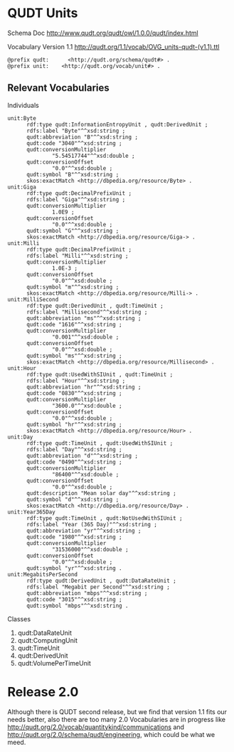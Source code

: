 # QUDT Units
Schema Doc
http://www.qudt.org/qudt/owl/1.0.0/qudt/index.html

Vocabulary Version 1.1
http://qudt.org/1.1/vocab/OVG_units-qudt-(v1.1).ttl

    @prefix qudt:      <http://qudt.org/schema/qudt#> .
    @prefix unit:    <http://qudt.org/vocab/unit#> .

## Relevant Vocabularies
Individuals
```
unit:Byte
      rdf:type qudt:InformationEntropyUnit , qudt:DerivedUnit ;
      rdfs:label "Byte"^^xsd:string ;
      qudt:abbreviation "B"^^xsd:string ;
      qudt:code "3040"^^xsd:string ;
      qudt:conversionMultiplier
              "5.54517744"^^xsd:double ;
      qudt:conversionOffset
              "0.0"^^xsd:double ;
      qudt:symbol "B"^^xsd:string ;
      skos:exactMatch <http://dbpedia.org/resource/Byte> .
unit:Giga
      rdf:type qudt:DecimalPrefixUnit ;
      rdfs:label "Giga"^^xsd:string ;
      qudt:conversionMultiplier
              1.0E9 ;
      qudt:conversionOffset
              "0.0"^^xsd:double ;
      qudt:symbol "G"^^xsd:string ;
      skos:exactMatch <http://dbpedia.org/resource/Giga-> .
unit:Milli
      rdf:type qudt:DecimalPrefixUnit ;
      rdfs:label "Milli"^^xsd:string ;
      qudt:conversionMultiplier
              1.0E-3 ;
      qudt:conversionOffset
              "0.0"^^xsd:double ;
      qudt:symbol "m"^^xsd:string ;
      skos:exactMatch <http://dbpedia.org/resource/Milli-> .
unit:MilliSecond
      rdf:type qudt:DerivedUnit , qudt:TimeUnit ;
      rdfs:label "Millisecond"^^xsd:string ;
      qudt:abbreviation "ms"^^xsd:string ;
      qudt:code "1616"^^xsd:string ;
      qudt:conversionMultiplier
              "0.001"^^xsd:double ;
      qudt:conversionOffset
              "0.0"^^xsd:double ;
      qudt:symbol "ms"^^xsd:string ;
      skos:exactMatch <http://dbpedia.org/resource/Millisecond> .
unit:Hour
      rdf:type qudt:UsedWithSIUnit , qudt:TimeUnit ;
      rdfs:label "Hour"^^xsd:string ;
      qudt:abbreviation "hr"^^xsd:string ;
      qudt:code "0830"^^xsd:string ;
      qudt:conversionMultiplier
              "3600.0"^^xsd:double ;
      qudt:conversionOffset
              "0.0"^^xsd:double ;
      qudt:symbol "hr"^^xsd:string ;
      skos:exactMatch <http://dbpedia.org/resource/Hour> .
unit:Day
      rdf:type qudt:TimeUnit , qudt:UsedWithSIUnit ;
      rdfs:label "Day"^^xsd:string ;
      qudt:abbreviation "d"^^xsd:string ;
      qudt:code "0490"^^xsd:string ;
      qudt:conversionMultiplier
              "86400"^^xsd:double ;
      qudt:conversionOffset
              "0.0"^^xsd:double ;
      qudt:description "Mean solar day"^^xsd:string ;
      qudt:symbol "d"^^xsd:string ;
      skos:exactMatch <http://dbpedia.org/resource/Day> .
unit:Year365Day
      rdf:type qudt:TimeUnit , qudt:NotUsedWithSIUnit ;
      rdfs:label "Year (365 Day)"^^xsd:string ;
      qudt:abbreviation "yr"^^xsd:string ;
      qudt:code "1980"^^xsd:string ;
      qudt:conversionMultiplier
              "31536000"^^xsd:double ;
      qudt:conversionOffset
              "0.0"^^xsd:double ;
      qudt:symbol "yr"^^xsd:string .
unit:MegabitsPerSecond
      rdf:type qudt:DerivedUnit , qudt:DataRateUnit ;
      rdfs:label "Megabit per Second"^^xsd:string ;
      qudt:abbreviation "mbps"^^xsd:string ;
      qudt:code "3015"^^xsd:string ;
      qudt:symbol "mbps"^^xsd:string .
```
Classes
1. qudt:DataRateUnit
2. qudt:ComputingUnit
3. qudt:TimeUnit
4. qudt:DerivedUnit
5. qudt:VolumePerTimeUnit

# Release 2.0
Although there is QUDT second release, but we find that version 1.1 fits our needs better, also there are too many 2.0 Vocabularies are in progress like http://qudt.org/2.0/vocab/quantitykind/communications and http://qudt.org/2.0/schema/qudt/engineering, which could be what we meed.
